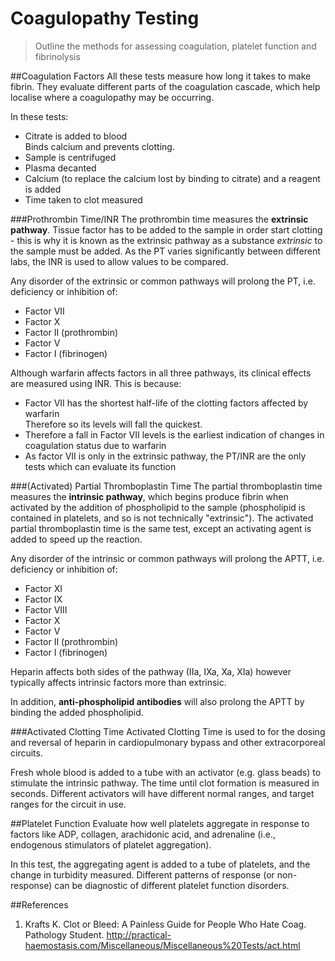 # Coagulopathy Testing
> Outline the methods for assessing coagulation, platelet function and fibrinolysis

##Coagulation Factors
All these tests measure how long it takes to make fibrin. They evaluate different parts of the coagulation cascade, which help localise where a coagulopathy may be occurring.

In these tests:
* Citrate is added to blood  
Binds calcium and prevents clotting.
* Sample is centrifuged
* Plasma decanted
* Calcium (to replace the calcium lost by binding to citrate) and a reagent is added
* Time taken to clot measured

###Prothrombin Time/INR
The prothrombin time measures the **extrinsic pathway**. Tissue factor has to be added to the sample in order start clotting - this is why it is known as the extrinsic pathway as a substance *extrinsic* to the sample must be added. As the PT varies significantly between different labs, the INR is used to allow values to be compared.

Any disorder of the extrinsic or common pathways will prolong the PT, i.e. deficiency or inhibition of:
* Factor VII
* Factor X
* Factor II (prothrombin)
* Factor V
* Factor I (fibrinogen)

Although warfarin affects factors in all three pathways, its clinical effects are measured using INR. This is because:
* Factor VII has the shortest half-life of the clotting factors affected by warfarin  
Therefore so its levels will fall the quickest.
* Therefore a fall in Factor VII levels is the earliest indication of changes in coagulation status due to warfarin
* As factor VII is only in the extrinsic pathway, the PT/INR are the only tests which can evaluate its function

###(Activated) Partial Thromboplastin Time
The partial thromboplastin time measures the **intrinsic pathway**, which begins produce fibrin when activated by the addition of phospholipid to the sample (phospholipid is contained in platelets, and so is not technically "extrinsic"). The activated partial thromboplastin time is the same test, except an activating agent is added to speed up the reaction.

Any disorder of the intrinsic or common pathways will prolong the APTT, i.e. deficiency or inhibition of:
* Factor XI
* Factor IX
* Factor VIII
* Factor X
* Factor V
* Factor II (prothrombin)
* Factor I (fibrinogen)

Heparin affects both sides of the pathway (IIa, IXa, Xa, XIa) however typically affects intrinsic factors more than extrinsic.

In addition, **anti-phospholipid antibodies** will also prolong the APTT by binding the added phospholipid.

###Activated Clotting Time
Activated Clotting Time is used to for the dosing and reversal of heparin in cardiopulmonary bypass and other extracorporeal circuits.

Fresh whole blood is added to a tube with an activator (e.g. glass beads) to stimulate the intrinsic pathway. The time until clot formation is measured in seconds. Different activators will have different normal ranges, and target ranges for the circuit in use.

##Platelet Function
Evaluate how well platelets aggregate in response to factors like ADP, collagen, arachidonic acid, and adrenaline (i.e., endogenous stimulators of platelet aggregation).

In this test, the aggregating agent is added to a tube of platelets, and the change in turbidity measured. Different patterns of response (or non-response) can be diagnostic of different platelet function disorders.

##References
1. Krafts K. Clot or Bleed: A Painless Guide for People Who Hate Coag. Pathology Student.
http://practical-haemostasis.com/Miscellaneous/Miscellaneous%20Tests/act.html
